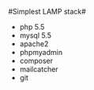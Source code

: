 #Simplest LAMP stack#


* php 5.5
* mysql 5.5
* apache2
* phpmyadmin
* composer
* mailcatcher
* git
